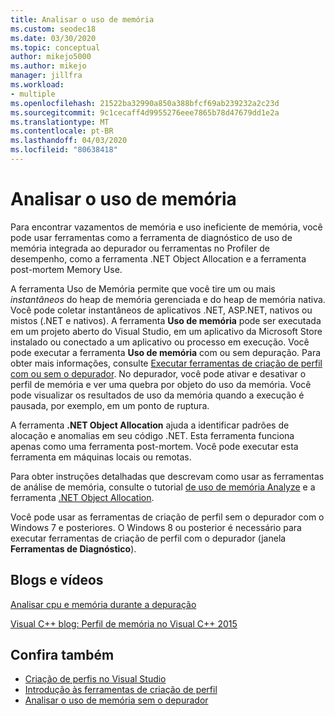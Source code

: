 ```yaml
---
title: Analisar o uso de memória
ms.custom: seodec18
ms.date: 03/30/2020
ms.topic: conceptual
author: mikejo5000
ms.author: mikejo
manager: jillfra
ms.workload:
- multiple
ms.openlocfilehash: 21522ba32990a850a388bfcf69ab239232a2c23d
ms.sourcegitcommit: 9c1cecaff4d9955276eee7865b78d47679dd1e2a
ms.translationtype: MT
ms.contentlocale: pt-BR
ms.lasthandoff: 04/03/2020
ms.locfileid: "80638418"
---
```

# <a name="analyze-memory-usage"></a>Analisar o uso de memória

Para encontrar vazamentos de memória e uso ineficiente de memória, você pode usar ferramentas como a ferramenta de diagnóstico de uso de memória integrada ao depurador ou ferramentas no Profiler de desempenho, como a ferramenta .NET Object Allocation e a ferramenta post-mortem Memory Use.

A ferramenta Uso de Memória permite que você tire um ou mais *instantâneos* do heap de memória gerenciada e do heap de memória nativa. Você pode coletar instantâneos de aplicativos .NET, ASP.NET, nativos ou mistos (.NET e nativos). A ferramenta **Uso de memória** pode ser executada em um projeto aberto do Visual Studio, em um aplicativo da Microsoft Store instalado ou conectado a um aplicativo ou processo em execução. Você pode executar a ferramenta **Uso de memória** com ou sem depuração. Para obter mais informações, consulte [Executar ferramentas de criação de perfil com ou sem o depurador](../profiling/running-profiling-tools-with-or-without-the-debugger.md). No depurador, você pode ativar e desativar o perfil de memória e ver uma quebra por objeto do uso da memória. Você pode visualizar os resultados de uso da memória quando a execução é pausada, por exemplo, em um ponto de ruptura.

A ferramenta **.NET Object Allocation** ajuda a identificar padrões de alocação e anomalias em seu código .NET. Esta ferramenta funciona apenas como uma ferramenta post-mortem. Você pode executar esta ferramenta em máquinas locais ou remotas.

Para obter instruções detalhadas que descrevam como usar as ferramentas de análise de memória, consulte o tutorial [de uso de memória Analyze](../profiling/memory-usage.md) e a ferramenta [.NET Object Allocation](../profiling/dotnet-alloc-tool.md).

Você pode usar as ferramentas de criação de perfil sem o depurador com o Windows 7 e posteriores. O Windows 8 ou posterior é necessário para executar ferramentas de criação de perfil com o depurador (janela **Ferramentas de Diagnóstico**).

## <a name="blogs-and-videos"></a>Blogs e vídeos

[Analisar cpu e memória durante a depuração](https://devblogs.microsoft.com/visualstudio/analyze-cpu-memory-while-debugging/)

[Visual C++ blog: Perfil de memória no Visual C++ 2015](https://devblogs.microsoft.com/cppblog/memory-profiling-in-visual-c-2015/)

## <a name="see-also"></a>Confira também

- [Criação de perfis no Visual Studio](../profiling/index.yml)
- [Introdução às ferramentas de criação de perfil](../profiling/profiling-feature-tour.md)
- [Analisar o uso de memória sem o depurador](../profiling/memory-usage-without-debugging2.md)
